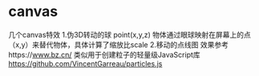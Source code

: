 # canvas
几个canvas特效
1.伪3D转动的球
  point(x,y,z)  物体通过眼球映射在屏幕上的点（x,y）来替代物体，具体计算了缩放比scale
2.移动的点线图 效果参考https://www.bz.cn/
  类似用于创建粒子的轻量级JavaScript库 https://github.com/VincentGarreau/particles.js
